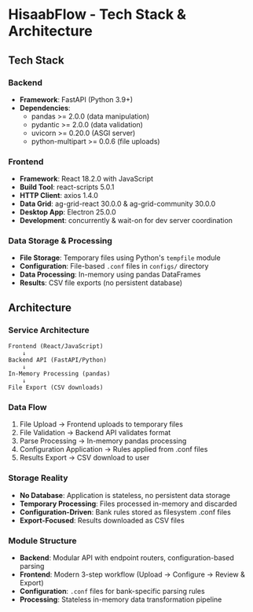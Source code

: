 # HisaabFlow - Tech Stack & Architecture

## Tech Stack

### Backend
- **Framework**: FastAPI (Python 3.9+)
- **Dependencies**: 
  - pandas >= 2.0.0 (data manipulation)
  - pydantic >= 2.0.0 (data validation)
  - uvicorn >= 0.20.0 (ASGI server)
  - python-multipart >= 0.0.6 (file uploads)

### Frontend
- **Framework**: React 18.2.0 with JavaScript
- **Build Tool**: react-scripts 5.0.1
- **HTTP Client**: axios 1.4.0
- **Data Grid**: ag-grid-react 30.0.0 & ag-grid-community 30.0.0
- **Desktop App**: Electron 25.0.0
- **Development**: concurrently & wait-on for dev server coordination

### Data Storage & Processing
- **File Storage**: Temporary files using Python's `tempfile` module
- **Configuration**: File-based `.conf` files in `configs/` directory
- **Data Processing**: In-memory using pandas DataFrames
- **Results**: CSV file exports (no persistent database)

## Architecture

### Service Architecture
```
Frontend (React/JavaScript)
    ↓
Backend API (FastAPI/Python)
    ↓
In-Memory Processing (pandas)
    ↓
File Export (CSV downloads)
```

### Data Flow
1. File Upload → Frontend uploads to temporary files
2. File Validation → Backend API validates format
3. Parse Processing → In-memory pandas processing
4. Configuration Application → Rules applied from .conf files
5. Results Export → CSV download to user

### Storage Reality
- **No Database**: Application is stateless, no persistent data storage
- **Temporary Processing**: Files processed in-memory and discarded
- **Configuration-Driven**: Bank rules stored as filesystem .conf files
- **Export-Focused**: Results downloaded as CSV files

### Module Structure
- **Backend**: Modular API with endpoint routers, configuration-based parsing
- **Frontend**: Modern 3-step workflow (Upload → Configure → Review & Export)
- **Configuration**: `.conf` files for bank-specific parsing rules
- **Processing**: Stateless in-memory data transformation pipeline